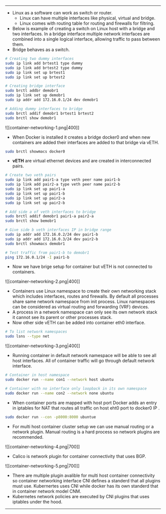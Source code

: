 ___
- Linux as a software can work as switch or router.
	- Linux can have multiple interfaces like physical, virtual and bridge.
	- Linux comes with routing table for routing and firewalls for filtring.
- Below is example of creating a switch on Linux host with a bridge and two interfaces. In a bridge interface multiple network interfaces are combined into a single logical interface, allowing traffic to pass between them.
- Bridge behaves as a switch.
```bash
# Creating two dummy interfaces
sudo ip link add brtest1 type dummy
sudo ip link add brtest2 type dummy
sudo ip link set up brtest1
sudo ip link set up brtest2

# Creating bridge interface
sudo brctl addbr demobr1
sudo ip link set up demobr1
sudo ip addr add 172.16.0.1/24 dev demobr1

# Adding dummy interfaces to bridge
sudo brctl addif demobr1 brtest1 brtest2
sudo brctl show demobr1
```
![[container-networking-1.png|400]]
- When Docker is installed it creates a bridge docker0 and when new containers are added their interfaces are added to that bridge via vETH.
```bash
sudo brctl showmacs docker0
```
- **vETH** are virtual ethernet devices and are created in interconnected pairs.
```bash
# Create two veth pairs
sudo ip link add pair1-a type veth peer name pair1-b
sudo ip link add pair2-a type veth peer name pair2-b
sudo ip link set up pair1-a
sudo ip link set up pair1-b
sudo ip link set up pair2-a
sudo ip link set up pair2-b

# Add side a of veth interfaces to bridge
sudo brctl addif demobr1 pair1-a pair2-a
sudo brctl show bemobr1

# Give side b veth interfaces IP in bridge range
sudo ip addr add 172.16.0.2/24 dev pair1-b
sudo ip addr add 172.16.0.3/24 dev pair2-b
sudo brctl showmacs demobr1

# Test traffic from pair1-b to demobr1
ping 172.16.0.1/24 -I pair1-b
```
- Now we have brige setup for container but vETH is not connected to containers.

![[container-networking-2.png|400]]
- Containers use Linux namespace to create their own networking stack which includes interfaces, routes and firewalls. By default all processes share same network namespace from init process. Linux namespaces can be considered as virtual routing and forwarding (VRF) devices.
- A process in a network namespace can only see its own network stack it cannot see its parent or other processes stack.
- Now other side vETH can be added into container eth0 interface. 
```bash
# To list network namespaces
sudo lsns --type net
```

![[container-networking-3.png|400]]
- Running container in default network namespace will be able to see all host interfaces. All of container traffic will go through default network interface.
```bash
# Container in host namespace
sudo docker run --name con1 --network host ubuntu

# Container with no interface only loopback in its own namespace
sudo docker run --name con2 --network none ubuntu
```
- When container ports are mapped with host port Docker adds an entry in iptables for NAT that routes all traffic on host eht0 port to docker0 IP .
```bash
sudo docker run --con -p8000:8000 ubuntue
```
- For multi host container cluster setup we can use manual routing or a network plugin. Manual routing is a hard process so network plugins are recommended.

![[container-networking-4.png|700]]
- Calico is network plugin for container connectivity that uses BGP.

![[container-networking-5.png|700]]
- There are multiple plugin avalible for multi host container connectivity so container networking interface CNI defines a standerd that all plugins must use. Kubernertes uses CNI while docker has its own standerd that in container network model CNM. 
- Kubernetes network policies are executed by CNI plugins that uses iptables under the hood. 
___